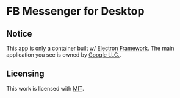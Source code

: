 # FB Messenger for Desktop

## Notice
This app is only a container built w/ [Electron Framework](https://electronjs.org). The main application you see is owned by [Google LLC.](https://en.wikipedia.org/wiki/Google).

## Licensing
This work is licensed with [MIT](https://opensource.org/licenses/MIT).
